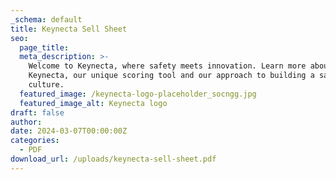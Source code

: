 ```yaml
---
_schema: default
title: Keynecta Sell Sheet
seo:
  page_title:
  meta_description: >-
    Welcome to Keynecta, where safety meets innovation. Learn more about
    Keynecta, our unique scoring tool and our approach to building a safety
    culture.
  featured_image: /keynecta-logo-placeholder_socngg.jpg
  featured_image_alt: Keynecta logo
draft: false
author:
date: 2024-03-07T00:00:00Z
categories:
  - PDF
download_url: /uploads/keynecta-sell-sheet.pdf
---
```

